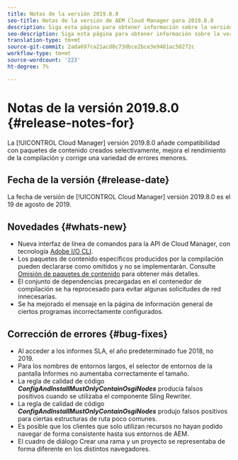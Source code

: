 ```yaml
---
title: Notas de la versión 2019.8.0
seo-title: Notas de la versión de AEM Cloud Manager para 2019.8.0
description: Siga esta página para obtener información sobre la versión 2019.8.0 de Cloud Manager.
seo-description: Siga esta página para obtener información sobre la versión 2019.8.0 de AEM Cloud Manager.
translation-type: tm+mt
source-git-commit: 2ada697ca21acd0c73dbce2bce3e9481ac50272c
workflow-type: tm+mt
source-wordcount: '223'
ht-degree: 7%

---
```


# Notas de la versión 2019.8.0 {#release-notes-for}

La [!UICONTROL Cloud Manager] versión 2019.8.0 añade compatibilidad con paquetes de contenido creados selectivamente, mejora el rendimiento de la compilación y corrige una variedad de errores menores.

## Fecha de la versión {#release-date}

La fecha de versión de [!UICONTROL Cloud Manager] versión 2019.8.0 es el 19 de agosto de 2019.

## Novedades {#whats-new}

* Nueva interfaz de línea de comandos para la API de Cloud Manager, con tecnología [Adobe I/O CLI](https://github.com/adobe/aio-cli-plugin-cloudmanager).
* Los paquetes de contenido específicos producidos por la compilación pueden declararse como omitidos y no se implementarán. Consulte [Omisión de paquetes de contenido](/help/using/setting-up-project.md#skipping-content-packages) para obtener más detalles.
* El conjunto de dependencias precargadas en el contenedor de compilación se ha reprocesado para evitar algunas solicitudes de red innecesarias.
* Se ha mejorado el mensaje en la página de información general de ciertos programas incorrectamente configurados.

## Corrección de errores {#bug-fixes}

* Al acceder a los informes SLA, el año predeterminado fue 2018, no 2019.
* Para los nombres de entornos largos, el selector de entornos de la pantalla Informes no aumentaba correctamente el tamaño.
* La regla de calidad de código ***ConfigAndInstallMustOnlyContainOsgiNodes*** producía falsos positivos cuando se utilizaba el componente Sling Rewriter.
* La regla de calidad de código ***ConfigAndInstallMustOnlyContainOsgiNodes*** produjo falsos positivos para ciertas estructuras de ruta poco comunes.
* Es posible que los clientes que solo utilizan recursos no hayan podido navegar de forma consistente hasta sus entornos de AEM.
* El cuadro de diálogo Crear una rama y un proyecto se representaba de forma diferente en los distintos navegadores.
